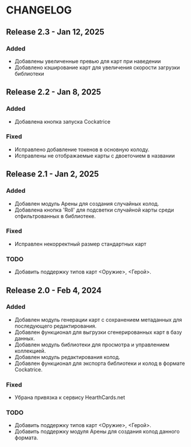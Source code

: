 # CHANGELOG
## Release 2.3 - Jan 12, 2025

### Added
- Добавлены увеличенные превью для карт при наведении
- Добавлено кэширование карт для увеличения скорости загрузки библиотеки

## Release 2.2 - Jan 8, 2025

### Added
- Добавлена кнопка запуска Cockatrice

### Fixed
- Исправлено добавление токенов в основную колоду.
- Исправлены не отображаемые карты с двоеточием в названии

## Release 2.1 - Jan 2, 2025

### Added
- Добавлен модуль Арены для создания случайных колод.
- Добавлена кнопка 'Roll' для подсветки случайной карты среди отфильтрованных в библиотеке.

### Fixed
- Исправлен некорректный размер стандартных карт

### TODO
- Добавить поддержку типов карт <Оружие>, <Герой>.

## Release 2.0 - Feb 4, 2024

### Added
- Добавлен модуль генерации карт с сохранением метаданных для последующего редактирования.
- Добавлен функционал для выгрузки сгенерированных карт в базу данных.
- Добавлен модуль библиотеки для просмотра и управлением коллекцией.
- Добавлен модуль редактирования колод.
- Добавлен функционал для экспорта библиотеки и колод в формате Cockatrice.

### Fixed
- Убрана привязка к сервису HearthCards.net

### TODO
- Добавить поддержку типов карт <Оружие>, <Герой>.
- Добавить поддержку модуля Арены для создания колод данного формата.
